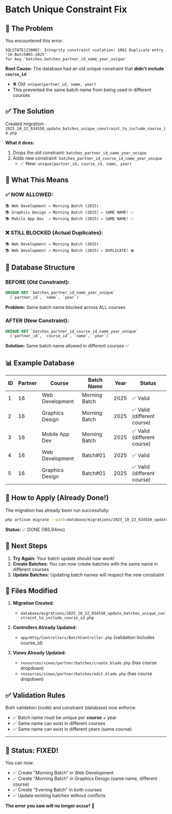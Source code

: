 # Batch Unique Constraint Fix

## 🐛 The Problem

You encountered this error:
```
SQLSTATE[23000]: Integrity constraint violation: 1062 Duplicate entry '16-Batch#01-2025' 
for key 'batches.batches_partner_id_name_year_unique'
```

**Root Cause:** The database had an old unique constraint that **didn't include `course_id`**:
- ❌ Old: `unique(partner_id, name, year)`
- This prevented the same batch name from being used in different courses

## ✅ The Solution

Created migration: `2025_10_22_034550_update_batches_unique_constraint_to_include_course_id.php`

**What it does:**
1. Drops the old constraint: `batches_partner_id_name_year_unique`
2. Adds new constraint: `batches_partner_id_course_id_name_year_unique`
   - ✅ New: `unique(partner_id, course_id, name, year)`

## 🎯 What This Means

### ✅ NOW ALLOWED:
```
📚 Web Development → Morning Batch (2025)
📚 Graphics Design → Morning Batch (2025) ← SAME NAME! ✅
📚 Mobile App Dev  → Morning Batch (2025) ← SAME NAME! ✅
```

### ❌ STILL BLOCKED (Actual Duplicates):
```
📚 Web Development → Morning Batch (2025)
📚 Web Development → Morning Batch (2025) ← DUPLICATE! ❌
```

## 💾 Database Structure

### BEFORE (Old Constraint):
```sql
UNIQUE KEY `batches_partner_id_name_year_unique` 
  (`partner_id`, `name`, `year`)
```
**Problem:** Same batch name blocked across ALL courses

### AFTER (New Constraint):
```sql
UNIQUE KEY `batches_partner_id_course_id_name_year_unique` 
  (`partner_id`, `course_id`, `name`, `year`)
```
**Solution:** Same batch name allowed in different courses ✅

## 📊 Example Database

| ID | Partner | Course | Batch Name | Year | Status |
|----|---------|--------|------------|------|--------|
| 1 | 16 | Web Development | Morning Batch | 2025 | ✅ Valid |
| 2 | 16 | Graphics Design | Morning Batch | 2025 | ✅ Valid (different course) |
| 3 | 16 | Mobile App Dev | Morning Batch | 2025 | ✅ Valid (different course) |
| 4 | 16 | Web Development | Batch#01 | 2025 | ✅ Valid |
| 5 | 16 | Graphics Design | Batch#01 | 2025 | ✅ Valid (different course) |

## 🔄 How to Apply (Already Done!)

The migration has already been run successfully:
```bash
php artisan migrate --path=database/migrations/2025_10_22_034550_update_batches_unique_constraint_to_include_course_id.php
```

**Status:** ✅ DONE (185.94ms)

## 🚀 Next Steps

1. **Try Again:** Your batch update should now work!
2. **Create Batches:** You can now create batches with the same name in different courses
3. **Update Batches:** Updating batch names will respect the new constraint

## 📝 Files Modified

1. **Migration Created:**
   - `database/migrations/2025_10_22_034550_update_batches_unique_constraint_to_include_course_id.php`

2. **Controllers Already Updated:**
   - `app/Http/Controllers/BatchController.php` (validation includes course_id)

3. **Views Already Updated:**
   - `resources/views/partner/batches/create.blade.php` (has course dropdown)
   - `resources/views/partner/batches/edit.blade.php` (has course dropdown)

## ✅ Validation Rules

Both validation (code) and constraint (database) now enforce:
- ✅ Batch name must be unique per **course** + year
- ✅ Same name can exist in different courses
- ✅ Same name can exist in different years (same course)

---

## 🎉 Status: FIXED!

You can now:
- ✅ Create "Morning Batch" in Web Development
- ✅ Create "Morning Batch" in Graphics Design (same name, different course)
- ✅ Create "Evening Batch" in both courses
- ✅ Update existing batches without conflicts

**The error you saw will no longer occur!** 🚀

